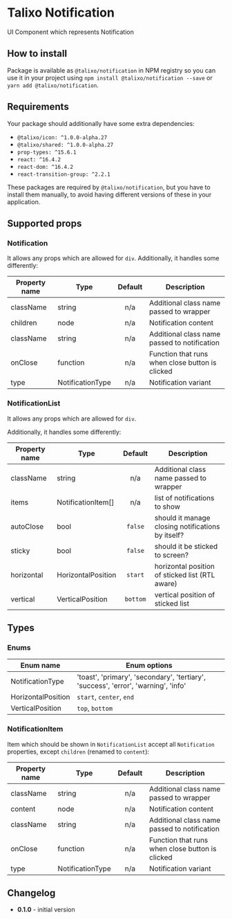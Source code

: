 # Talixo Notification

UI Component which represents Notification

## How to install

Package is available as `@talixo/notification` in NPM registry
so you can use it in your project
using `npm install @talixo/notification --save` or `yarn add @talixo/notification`.

## Requirements

Your package should additionally have some extra dependencies:

- `@talixo/icon: ^1.0.0-alpha.27`
- `@talixo/shared: ^1.0.0-alpha.27`
- `prop-types: ^15.6.1`
- `react: ^16.4.2`
- `react-dom: ^16.4.2`
- `react-transition-group: ^2.2.1`

These packages are required by `@talixo/notification`, but you have to install them manually,
to avoid having different versions of these in your application.

## Supported props

### Notification

It allows any props which are allowed for `div`. Additionally, it handles some differently:

Property name | Type             | Default | Description
--------------|------------------|:-------:|------------------------------------------------
className     | string           | n/a     | Additional class name passed to wrapper
children      | node             | n/a     | Notification content
className     | string           | n/a     | Additional class name passed to notification
onClose       | function         | n/a     | Function that runs when close button is clicked
type          | NotificationType | n/a     | Notification variant

### NotificationList

It allows any props which are allowed for `div`.

Additionally, it handles some differently:

Property name | Type               | Default  | Description
--------------|--------------------|:--------:|------------------------------------------------
className     | string             | n/a      | Additional class name passed to wrapper
items         | NotificationItem[] | n/a      | list of notifications to show
autoClose     | bool               | `false`  | should it manage closing notifications by itself?
sticky        | bool               | `false`  | should it be sticked to screen?
horizontal    | HorizontalPosition | `start`  | horizontal position of sticked list (RTL aware)
vertical      | VerticalPosition   | `bottom` | vertical position of sticked list

## Types

### Enums

Enum name          | Enum options
-------------------|--------------------------------------
NotificationType   | 'toast', 'primary', 'secondary', 'tertiary', 'success', 'error', 'warning', 'info'
HorizontalPosition | `start`, `center`, `end`
VerticalPosition   | `top`, `bottom`

### NotificationItem

Item which should be shown in `NotificationList` accept all `Notification` properties, except `children` (renamed to `content`):

Property name | Type             | Default | Description
--------------|------------------|:-------:|--------------------------------
className     | string           | n/a     | Additional class name passed to wrapper
content       | node             | n/a     | Notification content
className     | string           | n/a     | Additional class name passed to notification
onClose       | function         | n/a     | Function that runs when close button is clicked
type          | NotificationType | n/a     | Notification variant

## Changelog

- **0.1.0** - initial version
